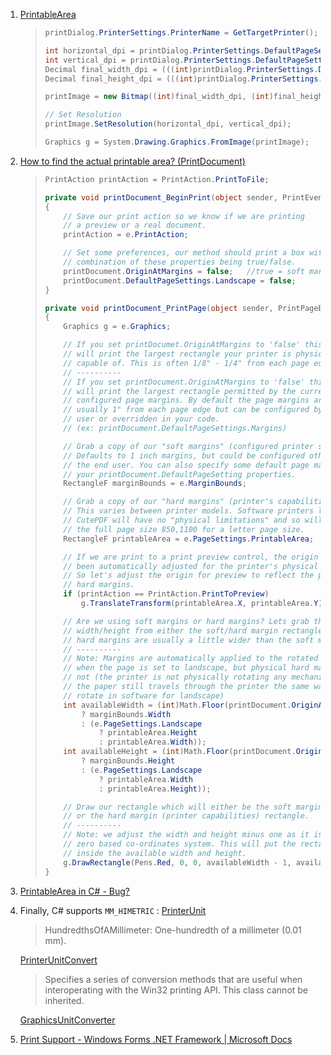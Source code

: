 1. [PrintableArea](https://stackoverflow.com/questions/22400056/print-high-resolution-image-in-c-sharp)
   
   > ```csharp
   > printDialog.PrinterSettings.PrinterName = GetTargetPrinter(); 
   > 
   > int horizontal_dpi = printDialog.PrinterSettings.DefaultPageSettings.PrinterResolution.X;
   > int vertical_dpi = printDialog.PrinterSettings.DefaultPageSettings.PrinterResolution.Y;
   > Decimal final_width_dpi = (((int)printDialog.PrinterSettings.DefaultPageSettings.PrintableArea.Width * horizontal_dpi) / 100); 
   > Decimal final_height_dpi = (((int)printDialog.PrinterSettings.DefaultPageSettings.PrintableArea.Height * vertical_dpi) / 100);
   > 
   > printImage = new Bitmap((int)final_width_dpi, (int)final_height_dpi);
   > 
   > // Set Resolution
   > printImage.SetResolution(horizontal_dpi, vertical_dpi);
   > 
   > Graphics g = System.Drawing.Graphics.FromImage(printImage);
   > ```

2. [How to find the actual printable area? (PrintDocument)](https://stackoverflow.com/questions/8761633/how-to-find-the-actual-printable-area-printdocument)
   
   > ```cs
   > PrintAction printAction = PrintAction.PrintToFile;
   > 
   > private void printDocument_BeginPrint(object sender, PrintEventArgs e)
   > {
   >     // Save our print action so we know if we are printing 
   >     // a preview or a real document.
   >     printAction = e.PrintAction;
   > 
   >     // Set some preferences, our method should print a box with any 
   >     // combination of these properties being true/false.
   >     printDocument.OriginAtMargins = false;   //true = soft margins, false = hard margins
   >     printDocument.DefaultPageSettings.Landscape = false;
   > }
   > 
   > private void printDocument_PrintPage(object sender, PrintPageEventArgs e)
   > {
   >     Graphics g = e.Graphics;
   > 
   >     // If you set printDocumet.OriginAtMargins to 'false' this event 
   >     // will print the largest rectangle your printer is physically 
   >     // capable of. This is often 1/8" - 1/4" from each page edge.
   >     // ----------
   >     // If you set printDocument.OriginAtMargins to 'false' this event
   >     // will print the largest rectangle permitted by the currently 
   >     // configured page margins. By default the page margins are 
   >     // usually 1" from each page edge but can be configured by the end
   >     // user or overridden in your code.
   >     // (ex: printDocument.DefaultPageSettings.Margins)
   > 
   >     // Grab a copy of our "soft margins" (configured printer settings)
   >     // Defaults to 1 inch margins, but could be configured otherwise by 
   >     // the end user. You can also specify some default page margins in 
   >     // your printDocument.DefaultPageSetting properties.
   >     RectangleF marginBounds = e.MarginBounds;
   > 
   >     // Grab a copy of our "hard margins" (printer's capabilities) 
   >     // This varies between printer models. Software printers like 
   >     // CutePDF will have no "physical limitations" and so will return 
   >     // the full page size 850,1100 for a letter page size.
   >     RectangleF printableArea = e.PageSettings.PrintableArea;
   > 
   >     // If we are print to a print preview control, the origin won't have 
   >     // been automatically adjusted for the printer's physical limitations. 
   >     // So let's adjust the origin for preview to reflect the printer's 
   >     // hard margins.
   >     if (printAction == PrintAction.PrintToPreview)
   >         g.TranslateTransform(printableArea.X, printableArea.Y);
   > 
   >     // Are we using soft margins or hard margins? Lets grab the correct 
   >     // width/height from either the soft/hard margin rectangles. The 
   >     // hard margins are usually a little wider than the soft margins.
   >     // ----------
   >     // Note: Margins are automatically applied to the rotated page size 
   >     // when the page is set to landscape, but physical hard margins are 
   >     // not (the printer is not physically rotating any mechanics inside, 
   >     // the paper still travels through the printer the same way. So we 
   >     // rotate in software for landscape)
   >     int availableWidth = (int)Math.Floor(printDocument.OriginAtMargins 
   >         ? marginBounds.Width 
   >         : (e.PageSettings.Landscape 
   >             ? printableArea.Height 
   >             : printableArea.Width));
   >     int availableHeight = (int)Math.Floor(printDocument.OriginAtMargins 
   >         ? marginBounds.Height 
   >         : (e.PageSettings.Landscape 
   >             ? printableArea.Width 
   >             : printableArea.Height));
   > 
   >     // Draw our rectangle which will either be the soft margin rectangle 
   >     // or the hard margin (printer capabilities) rectangle.
   >     // ----------
   >     // Note: we adjust the width and height minus one as it is a zero, 
   >     // zero based co-ordinates system. This will put the rectangle just 
   >     // inside the available width and height.
   >     g.DrawRectangle(Pens.Red, 0, 0, availableWidth - 1, availableHeight - 1);
   > }
   > ```

3. [PrintableArea in C# - Bug?](https://stackoverflow.com/questions/2595610/printablearea-in-c-sharp-bug)

4. Finally, C# supports `MM_HIMETRIC` : [PrinterUnit](https://docs.microsoft.com/en-us/dotnet/api/system.drawing.printing.printerunit?view=net-5.0)
   
   > HundredthsOfAMillimeter: One-hundredth of a millimeter (0.01 mm).
   
   [PrinterUnitConvert](https://docs.microsoft.com/en-us/dotnet/api/system.drawing.printing.printerunitconvert?view=net-5.0)
   
   > Specifies a series of conversion methods that are useful when  interoperating with the Win32 printing API. This class cannot be  inherited.
   
   [GraphicsUnitConverter](https://docs.devexpress.com/CoreLibraries/DevExpress.XtraPrinting.GraphicsUnitConverter._members)

5. [Print Support - Windows Forms .NET Framework | Microsoft Docs](https://docs.microsoft.com/en-us/dotnet/desktop/winforms/advanced/windows-forms-print-support?view=netframeworkdesktop-4.8)

